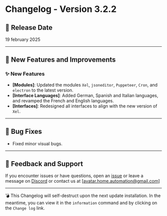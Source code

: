 # Changelog - Version 3.2.2

## 📅 Release Date
19 february 2025

---

## 🚀 New Features and Improvements

### ✨ New Features
- **[Modules]**: Updated the modules `Xel`, `jsoneditor`, `Puppeteer`, `Cron`, and `electron` to the latest version.
- **[Interface Languages]**: Added German, Spanish and Italian languages, and revamped the French and English languages.
- **[Interfaces]**: Redesigned all interfaces to align with the new version of `Xel`.

---

## 🐞 Bug Fixes
- Fixed minor visual bugs.  

---

## 📩 Feedback and Support
If you encounter issues or have questions, open an [issue](https://github.com/Avatar-Home-Automation/A.V.A.T.A.R-Client/issues) or leave a message on [Discord](https://discord.gg/CkJ7swNXYb) or contact us at [avatar.home.automation@gmail.com]

---

💣 This Changelog will self-destruct upon the next update installation. In the meantime, you can view it in the `information` command and by clicking on the `Change log` link.

<br><br>